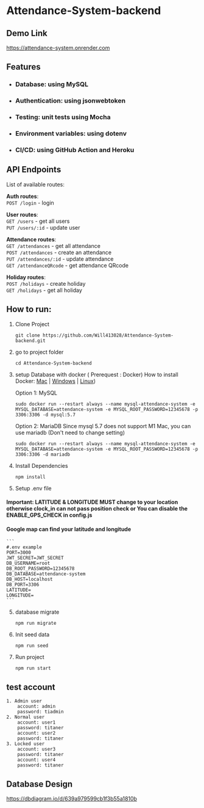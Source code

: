 # Attendance-System-backend

## Demo Link

https://attendance-system.onrender.com

## Features
- ### Database: using MySQL
- ### Authentication: using jsonwebtoken
- ### Testing: unit tests using Mocha
- ### Environment variables: using dotenv
- ### CI/CD: using GitHub Action and Heroku

## API Endpoints
List of available routes:

**Auth routes**:\
`POST /login` - login

**User routes**:\
`GET /users` - get all users\
`PUT /users/:id` - update user

**Attendance routes**:\
`GET /attendances` - get all attendance\
`POST /attendances` - create an attendance\
`PUT /attendances/:id` - update attendance\
`GET /attendanceQRcode` - get attendance QRcode

**Holiday routes**:\
`POST /holidays` - create holiday\
`GET /holidays` - get all holiday

## How to run:
    
1. Clone Project
    ```
    git clone https://github.com/Will413028/Attendance-System-backend.git
    ```
2. go to project folder
    ``` 
    cd Attendance-System-backend
    ```
    
3. setup Database with docker ( Prerequest : Docker) 
How to install Docker: [Mac](https://docs.docker.com/desktop/install/mac-install/) | [Windows](https://docs.docker.com/desktop/install/windows-install/) | [Linux](https://docs.docker.com/desktop/install/linux-install/))

    Option 1: MySQL
    ```
    sudo docker run --restart always --name mysql-attendance-system -e MYSQL_DATABASE=attendance-system -e MYSQL_ROOT_PASSWORD=12345678 -p 3306:3306 -d mysql:5.7
    ```
    Option 2: MariaDB
    Since mysql 5.7 does not support M1 Mac, you can use mariadb (Don't need to change setting)
    ```
    sudo docker run --restart always --name mysql-attendance-system -e MYSQL_DATABASE=attendance-system -e MYSQL_ROOT_PASSWORD=12345678 -p 3306:3306 -d mariadb
    ``` 
4. Install Dependencies
    ```
    npm install
    ```

5. Setup .env file
#### Important: LATITUDE & LONGITUDE MUST change to your location otherwise clock_in can not pass position check or You can disable the ENABLE_GPS_CHECK in config.js
#### Google map can find your latitude and longitude
    ```
    #.env example
    PORT=3000
    JWT_SECRET=JWT_SECRET
    DB_USERNAME=root
    DB_ROOT_PASSWORD=12345678
    DB_DATABASE=attendance-system
    DB_HOST=localhost
    DB_PORT=3306
    LATITUDE=
    LONGITUDE=
    ```
5. database migrate 
    ```
    npm run migrate
    ```
6.  Init seed data
    ```
    npm run seed
    ```     
7. Run project
    ``` 
    npm run start
    ```
## test account
    1. Admin user
        account: admin
        password: tiadmin
    2. Normal user
        account: user1
        password: titaner
        account: user2
        password: titaner
    3. Locked user
        account: user3
        password: titaner
        account: user4
        password: titaner

## Database Design
https://dbdiagram.io/d/639a979599cb1f3b55a1810b
